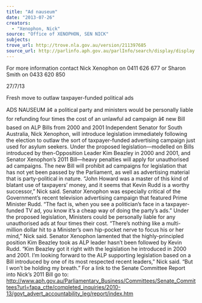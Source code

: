 ```yaml
---
title: "Ad nauseum"
date: "2013-07-26"
creators:
  - "Xenophon, Nick"
source: "Office of XENOPHON, SEN NICK"
subjects:
trove_url: http://trove.nla.gov.au/version/211397685
source_url: http://parlinfo.aph.gov.au/parlInfo/search/display/display.w3p;query=Id%3A%22media/pressrel/2626146%22
---
```


 

 

 

 

 

 

 

 For more information contact Nick Xenophon on 0411 626 677 or Sharon Smith on 0433 620 850   

  27/7/13  

 Fresh move to outlaw taxpayer-funded political ads     

 ADS NAUSEUM â¢ a political party and ministers would be personally liable for refunding four times the cost of an unlawful ad campaign  â¢ new Bill based on ALP Bills from 2000 and 2001  Independent  Senator  for  South  Australia,  Nick  Xenophon,  will  introduce  legislation  immediately following the election to outlaw the sort of taxpayer-funded advertising campaign just used for asylum seekers.  Under the proposed legislation—modelled on Bills introduced by then-Opposition Leader Kim Beazley in 2000 and 2001, and Senator Xenophon’s 2011 Bill—heavy penalties will apply for unauthorised ad campaigns.  The  new Bill  will  prohibit  ad  campaigns  for  legislation  that has not yet  been  passed  by the  Parliament, as well as advertising material that is party-political in nature.   “John Howard was a master of this kind of blatant use of taxpayers’ money, and it seems that Kevin Rudd is a worthy successor,” Nick said.  Senator  Xenophon  was  especially  critical  of  the  Government’s  recent  television  advertising  campaign that featured Prime Minister Rudd.   “The  fact  is,  when  you  see  a  politician’s  face  in  a  taxpayer-funded  TV  ad,  you  know  it’s  a  cheap way of doing the party’s ads.”  Under the proposed legislation, Ministers could be personally liable for any unauthorised ads at four times their cost.  “There’s nothing like a multi-million dollar hit to a Minister’s own hip-pocket nerve to focus his or her mind,” Nick said.  Senator  Xenophon  lamented  that  the  highly-principled  position  Kim  Beazley  took  as  ALP  leader hasn’t been followed by Kevin Rudd.   “Kim  Beazley  got  it  right  with  the  legislation  he  introduced  in  2000  and  2001.  I’m  looking  forward to  the  ALP  supporting  legislation  based  on  a  Bill  introduced  by  one  of  its  most  respected recent leaders,” Nick said. “But I won’t be holding my breath.”   For a link to the Senate Committee Report into Nick’s 2011 Bill go to:  http://www.aph.gov.au/Parliamentary_Business/Committees/Senate_Committees?url=fapa_ctte/completed_inquiries/2010-13/govt_advert_accountability_leg/report/index.htm 

